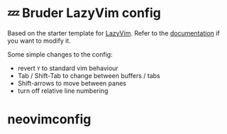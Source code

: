 # 💤 Bruder LazyVim config

Based on the starter template for [LazyVim](https://github.com/LazyVim/LazyVim).
Refer to the [documentation](https://lazyvim.github.io/installation) if you want to modify it.

Some simple changes to the config:
- revert `Y` to standard vim behaviour
- Tab / Shift-Tab to change between buffers / tabs
- Shift-arrows to move between panes
- turn off relative line numbering
  
# neovimconfig

